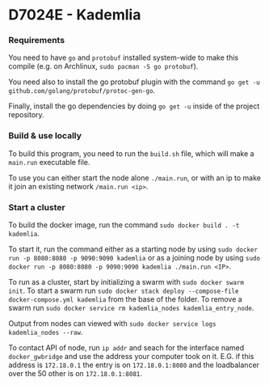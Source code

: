 # D7024E - Kademlia

### Requirements
You need to have `go` and `protobuf` installed system-wide to make this compile (e.g. on Archlinux, `sudo pacman -S go protobuf`).

You need also to install the go protobuf plugin with the command `go get -u github.com/golang/protobuf/protoc-gen-go`.

Finally, install the go dependencies by doing `go get -u` inside of the project repository.

### Build & use locally
To build this program, you need to run the `build.sh` file, which will make a `main.run` executable file.

To use you can either start the node alone `./main.run`, or with an ip to make it join an existing network `/main.run <ip>`.

### Start a cluster

To build the docker image, run the command `sudo docker build . -t kademlia`.

To start it, run the command either as a starting node by using `sudo docker run -p 8080:8080 -p 9090:9090 kademlia` 
or as a joining node by using `sudo docker run -p 8080:8080 -p 9090:9090 kademlia ./main.run <IP>`. 

To run as a cluster, start by initializing a swarm with `sudo docker swarm init`. 
To start a swarm run `sudo docker stack deploy --compose-file docker-compose.yml kademlia` from the base of the folder.
To remove a swarm run `sudo docker service rm kademlia_nodes kademlia_entry_node`.

Output from nodes can viewed with `sudo docker service logs kademlia_nodes --raw`.

To contact API of node, run `ip addr` and seach for the interface named `docker_gwbridge` and use the address your computer took on it.
E.G. if this address is `172.18.0.1` the entry is on `172.18.0.1:8080` and the loadbalancer over the 50 other is on `172.18.0.1:8081`.